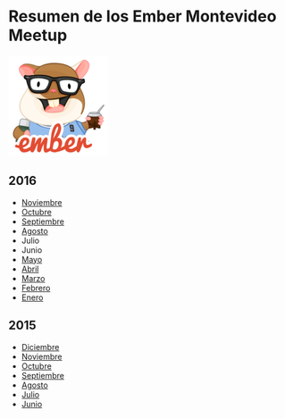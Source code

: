 # Resumen de los Ember Montevideo Meetup

![Tomster Uruguay](./tomster.jpg)

## 2016

* [Noviembre](2016-11/README.md)
* [Octubre](2016-10/README.md)
* [Septiembre](2016-09/README.md)
* [Agosto](2016-08/README.md)
* Julio
* Junio
* [Mayo](2016-05/README.md)
* [Abril](2016-04/README.md)
* [Marzo](2016-03/README.md)
* [Febrero](2016-02/README.md)
* [Enero](2016-01/README.md)

## 2015

* [Diciembre](2015-12/README.md)
* [Noviembre](2015-11/README.md)
* [Octubre](2015-10/README.md)
* [Septiembre](2015-09/README.md)
* [Agosto](2015-08/README.md)
* [Julio](2015-07/README.md)
* [Junio](2015-06/README.md)
